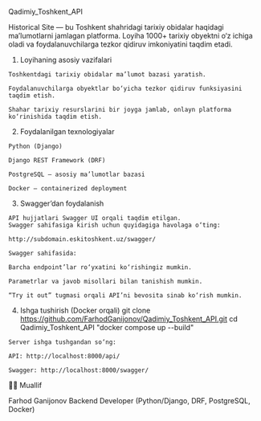 Qadimiy_Toshkent_API

Historical Site — bu Toshkent shahridagi tarixiy obidalar haqidagi ma’lumotlarni jamlagan platforma.
Loyiha 1000+ tarixiy obyektni o‘z ichiga oladi va foydalanuvchilarga tezkor qidiruv imkoniyatini taqdim etadi.


  1. Loyihaning asosiy vazifalari
  
    Toshkentdagi tarixiy obidalar ma’lumot bazasi yaratish.
    
    Foydalanuvchilarga obyektlar bo‘yicha tezkor qidiruv funksiyasini taqdim etish.
    
    Shahar tarixiy resurslarini bir joyga jamlab, onlayn platforma ko‘rinishida taqdim etish.
  
  2. Foydalanilgan texnologiyalar
  
    Python (Django)
    
    Django REST Framework (DRF)
    
    PostgreSQL — asosiy ma’lumotlar bazasi
    
    Docker — containerized deployment
  
  
  3. Swagger’dan foydalanish
  
    API hujjatlari Swagger UI orqali taqdim etilgan.
    Swagger sahifasiga kirish uchun quyidagiga havolaga o‘ting:
    
    http://subdomain.eskitoshkent.uz/swagger/
    
    Swagger sahifasida:
    
    Barcha endpoint’lar ro‘yxatini ko‘rishingiz mumkin.
    
    Parametrlar va javob misollari bilan tanishish mumkin.
    
    “Try it out” tugmasi orqali API’ni bevosita sinab ko‘rish mumkin.
  
  
  4. Ishga tushirish (Docker orqali)
    git clone https://github.com/FarhodGanijonov/Qadimiy_Toshkent_API.git
    cd Qadimiy_Toshkent_API
    "docker compose up --build"
    
    
    Server ishga tushgandan so‘ng:
    
    API: http://localhost:8000/api/
    
    Swagger: http://localhost:8000/swagger/
  
  👨‍💻 Muallif
  
  Farhod Ganijonov
  Backend Developer (Python/Django, DRF, PostgreSQL, Docker)
